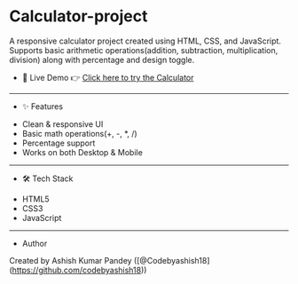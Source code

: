 # Calculator-project  
A responsive calculator project created using HTML, CSS, and JavaScript. Supports basic arithmetic operations(addition, subtraction, multiplication, division) along with percentage and design toggle.


* 🚀 Live Demo
👉 [Click here to try the Calculator](https://codebyashish18.github.io/Calculator-project/)

---

* ✨ Features
- Clean & responsive UI
- Basic math operations(+, -, *, /)
- Percentage support
- Works on both Desktop & Mobile

---

* 🛠 Tech Stack
- HTML5  
- CSS3  
- JavaScript  

---

* Author

Created by Ashish Kumar Pandey 
([@Codebyashish18] (https://github.com/codebyashish18))
